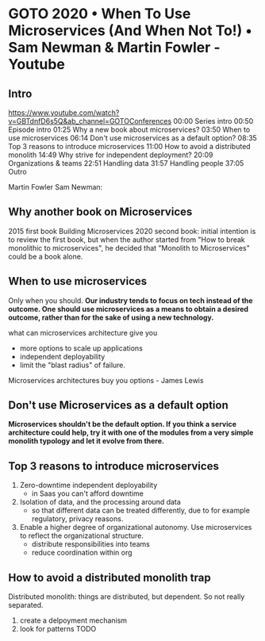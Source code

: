 # GOTO 2020 • When To Use Microservices (And When Not To!) • Sam Newman & Martin Fowler - Youtube
## Intro
https://www.youtube.com/watch?v=GBTdnfD6s5Q&ab_channel=GOTOConferences
00:00 Series intro
00:50 Episode intro
01:25 Why a new book about microservices?
03:50 When to use microservices
06:14 Don't use microservices as a default option?
08:35 Top 3 reasons to introduce microservices
11:00 How to avoid a distributed monolith
14:49 Why strive for independent deployment?
20:09 Organizations & teams
22:51 Handling data
31:57 Handling people
37:05 Outro

Martin Fowler
Sam Newman: 

## Why another book on Microservices
2015 first book Building Microservices
2020 second book: initial intention is to review the first book, but when the author started from "How to break monolithic to microservices", he decided that "Monolith to Microservices" could be a book alone. 

## When to use microservices
Only when you should. **Our industry tends to focus on tech instead of the outcome. One should use microservices as a means to obtain a desired outcome, rather than for the sake of using a new technology.**

what can microservices architecture give you 
* more options to scale up applications
* independent deployability
* limit the "blast radius" of failure.

Microservices architectures buy you options - James Lewis

## Don't use Microservices as a default option
**Microservices shouldn't be the default option. If you think a service architecture could help, try it with one of the modules from a very simple monolith typology and let it evolve from there.**

## Top 3 reasons to introduce microservices
1. Zero-downtime independent deployability
    - in Saas you can't afford downtime
2. Isolation of data, and the processing around data
    - so that different data can be treated differently, due to for example regulatory, privacy reasons.
3. Enable a higher degree of organizational autonomy. Use microservices to reflect the organizational structure.
    - distribute responsibilities into teams
    - reduce coordination within org
 
## How to avoid a distributed monolith trap
Distributed monolith: things are distributed, but dependent. So not really separated. 
1. create a delpoyment mechanism
2. look for patterns
TODO